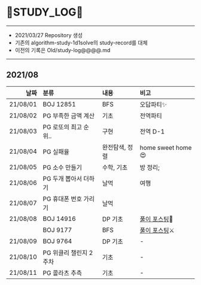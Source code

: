 # 📜STUDY_LOG📜
---
- 2021/03/27 Repository 생성
- 기존의 algorithm-study-1d1solve의 study-record를 대체
- 이전의 기록은 Old/study-log@@@@.md
---

## 2021/08

<div markdown="1">

|날짜|분류|내용|비고|
|----:|:----|:----|:----|
|21/08/01|BOJ 12851|BFS|오답파티✨|
|21/08/02|PG 부족한 금액 계산|기초|전역파티|
|21/08/03|PG 로또의 최고 순위..|구현|전역 D-1|
|21/08/04|PG 실패율|완전탐색, 정렬| home sweet home 😍|
|21/08/05|PG 소수 만들기|수학, 기초|방 정리;|
|21/08/06|PG 두개 뽑아서 더하기|날먹|여행|
|21/08/07|PG 휴대폰 번호 가리기|날먹||
|21/08/08|BOJ 14916|DP 기초|[풀이 포스팅](https://oriburger.tistory.com/entry/PSDP-14916-%EA%B1%B0%EC%8A%A4%EB%A6%84%EB%8F%88)🔪|
||BOJ 9177|BFS|[풀이 포스팅](https://oriburger.tistory.com/entry/PSBFS-BOJ-9177-%EB%8B%A8%EC%96%B4-%EC%84%9E%EA%B8%B0)⚔|
|21/08/09|BOJ 9764|DP 기초|-|
|21/08/10|PG 위클리 챌린지 2주차|기초|-|
|21/08/11|PG 콜라츠 추측|기초|-|
</div>
